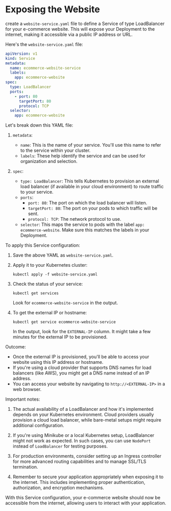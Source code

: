 # Exposing the Website

create a `website-service.yaml` file to define a Service of type LoadBalancer for your e-commerce website. This will expose your Deployment to the internet, making it accessible via a public IP address or URL.

Here's the `website-service.yaml` file:

```yaml
apiVersion: v1
kind: Service
metadata:
  name: ecommerce-website-service
  labels:
    app: ecommerce-website
spec:
  type: LoadBalancer
  ports:
    - port: 80
      targetPort: 80
      protocol: TCP
  selector:
    app: ecommerce-website
```

Let's break down this YAML file:

1. `metadata`: 
   - `name`: This is the name of your service. You'll use this name to refer to the service within your cluster.
   - `labels`: These help identify the service and can be used for organization and selection.

2. `spec`:
   - `type: LoadBalancer`: This tells Kubernetes to provision an external load balancer (if available in your cloud environment) to route traffic to your service.
   - `ports`: 
     - `port: 80`: The port on which the load balancer will listen.
     - `targetPort: 80`: The port on your pods to which traffic will be sent.
     - `protocol: TCP`: The network protocol to use.
   - `selector`: This maps the service to pods with the label `app: ecommerce-website`. Make sure this matches the labels in your Deployment.

To apply this Service configuration:

1. Save the above YAML as `website-service.yaml`.

2. Apply it to your Kubernetes cluster:

   ```
   kubectl apply -f website-service.yaml
   ```

3. Check the status of your service:

   ```
   kubectl get services
   ```

   Look for `ecommerce-website-service` in the output.

4. To get the external IP or hostname:

   ```
   kubectl get service ecommerce-website-service
   ```

   In the output, look for the `EXTERNAL-IP` column. It might take a few minutes for the external IP to be provisioned.

Outcome:
- Once the external IP is provisioned, you'll be able to access your website using this IP address or hostname.
- If you're using a cloud provider that supports DNS names for load balancers (like AWS), you might get a DNS name instead of an IP address.
- You can access your website by navigating to `http://<EXTERNAL-IP>` in a web browser.

Important notes:
1. The actual availability of a LoadBalancer and how it's implemented depends on your Kubernetes environment. Cloud providers usually provision a cloud load balancer, while bare-metal setups might require additional configuration.

2. If you're using Minikube or a local Kubernetes setup, LoadBalancer might not work as expected. In such cases, you can use `NodePort` instead of `LoadBalancer` for testing purposes.

3. For production environments, consider setting up an Ingress controller for more advanced routing capabilities and to manage SSL/TLS termination.

4. Remember to secure your application appropriately when exposing it to the internet. This includes implementing proper authentication, authorization, and encryption mechanisms.

With this Service configuration, your e-commerce website should now be accessible from the internet, allowing users to interact with your application.